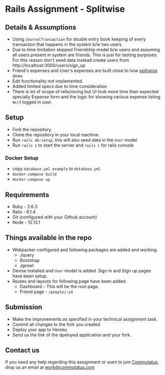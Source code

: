 # Rails Assignment - Splitwise

## Details & Assumptions
- Using `JournalTransaction` for double entry book keeping of every transaction that happens in the system b/w two users.
- Due to time limitation skipped Friendship model b/w users and assuming all users present in system are friends. This is just for testing purposes. For this reason don't seed data instead create users from http://localhost:3000/users/sign_up
- Friend's expenses and User's expenses are built close to how [splitwise](https://www.splitwise.com/) does
- Edit functionality not implemented.
- Added limited specs due to time consideration
- There is lot of scope of refactoring but UI took more time than expected specially Expense form and the logic for showing various expense listing w.r.t logged in user.

## Setup
- Fork the repository. 
- Clone the repository in your local machine.
- Run `rails db:setup`, this will also seed data in the `User` model
- Run `rails s` to start the server and `rails c` for rails console

### Docker Setup
- copy `database.yml.example` to `database.yml`
- `docker-compose build`
- `docker-compose up`

## Requirements

- Ruby - 2.6.3
- Rails - 6.1.4
- Git (configured with your Github account)
- Node - 12.13.1


## Things available in the repo
- Webpacker configured and following packages are added and working.
  - Jquery
  - Bootstrap
  - Jgrowl
- Devise installed and `User` model is added. Sign in and Sign up pages have been setup.
- Routes and layouts for following page have been added.
  - Dashboard - This will be the root page.
  - Friend page - `/people/:id`


## Submission
- Make the improvements as specified in your technical assignment task.
- Commit all changes to the fork you created
- Deploy your app to Heroku
- Send us the link of the dpeloyed application and your fork.


## Contact us
If you need any help regarding this assignment or want to join [Commutatus](https://www.commutatus.com/), drop us an email at work@commutatus.com